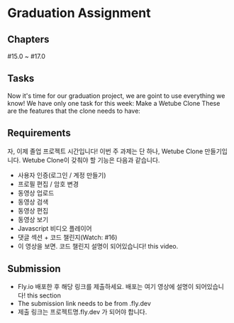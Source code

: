 # Graduation Assignment

## Chapters

#15.0 ~ #17.0

## Tasks

Now it's time for our graduation project, we are goint to use everything we know! We have only one task for this week: Make a Wetube Clone These are the features that the clone needs to have:

## Requirements

자, 이제 졸업 프로젝트 시간입니다! 이번 주 과제는 단 하나, Wetube Clone 만들기입니다. Wetube Clone이 갖춰야 할 기능은 다음과 같습니다.

- 사용자 인증(로그인 / 계정 만들기)
- 프로필 편집 / 암호 변경
- 동영상 업로드
- 동영상 검색
- 동영상 편집
- 동영상 보기
- Javascript 비디오 플레이어
- 댓글 섹션 + 코드 챌린지(Watch: #16)
- 이 영상을 보면. 코드 챌린지 설명이 되어있습니다! this video.

## Submission

- Fly.io 배포한 후 해당 링크를 제출하세요. 배포는 여기 영상에 설명이 되어있습니다! this section
- The submission link needs to be from <your project>.fly.dev
- 제출 링크는 프로젝트명.fly.dev 가 되어야 합니다.
